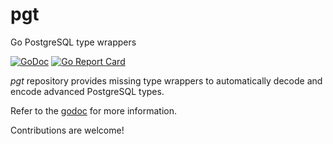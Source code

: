 # pgt
Go PostgreSQL type wrappers

[![GoDoc](http://godoc.org/github.com/robert-zaremba/go-pgt?status.png)](http://godoc.org/github.com/robert-zaremba/go-pgt) [![Go Report Card](https://goreportcard.com/badge/github.com/robert-zaremba/go-pgt)](https://goreportcard.com/report/github.com/robert-zaremba/go-pgt)

_pgt_ repository provides missing type wrappers to automatically decode and encode advanced PostgreSQL types.

Refer to the [godoc](http://godoc.org/github.com/robert-zaremba/go-pgt) for more information.

Contributions are welcome!
